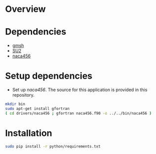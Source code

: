 # Overview

# Dependencies
- [gmsh](https://gmsh.info/)
- [SU2](https://su2code.github.io/)
- [naca456](http://www.pdas.com/naca456download.html)

# Setup dependencies

- Set up *naca456*. The source for this application is provided in this repository.
```bash
mkdir bin
sudo apt-get install gfortran
( cd drivers/naca456 ; gfortran naca456.f90 -o ../../bin/naca456 )
```

# Installation
```bash
sudo pip install -r python/requirements.txt
```

